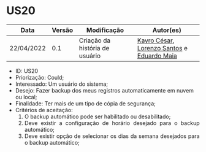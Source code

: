# US20


|Data | Versão | Modificação | Autor(es)|
| -- | -- | -- | -- |
| 22/04/2022 | 0.1 | Criação da história de usuário | [Kayro César](https://github.com/kayrocesar), [Lorenzo Santos](https://github.com/kayrocesar) e [Eduardo Maia](https://github.com/eduardomr) |


<ul>
<li> ID: US20</li>
<li>Priorização: Could;</li>
<li>Interessado: Um usuário do sistema;</li>
<li>Desejo: Fazer backup dos meus registros automaticamente em nuvem ou local;</li>
<li>Finalidade: Ter mais de um tipo de cópia de segurança;</li>
<li align="justify"> Critérios de aceitação:
    <ol>
    <li>O backup automático pode ser habilitado ou desabilitado;</li>
    <li>Deve existir a configuração de horário desejado para o backup automático;</li>
    <li>Deve existir opção de selecionar os dias da semana desejados para o backup automático;</li>
    </ol>

</li>